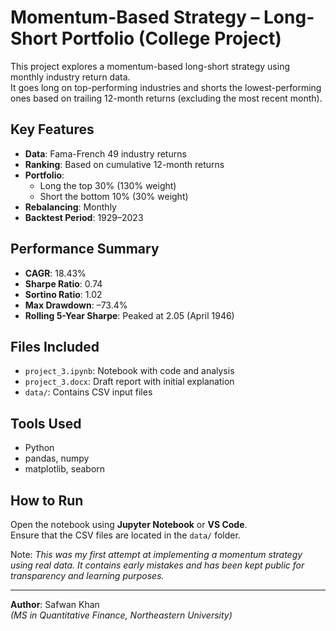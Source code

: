 # Momentum-Based Strategy – Long-Short Portfolio (College Project)

This project explores a momentum-based long-short strategy using monthly industry return data.  
It goes long on top-performing industries and shorts the lowest-performing ones based on trailing 12-month returns (excluding the most recent month).

## Key Features

- **Data**: Fama-French 49 industry returns  
- **Ranking**: Based on cumulative 12-month returns  
- **Portfolio**:  
  - Long the top 30% (130% weight)  
  - Short the bottom 10% (30% weight)  
- **Rebalancing**: Monthly  
- **Backtest Period**: 1929–2023  

## Performance Summary

- **CAGR**: 18.43%  
- **Sharpe Ratio**: 0.74  
- **Sortino Ratio**: 1.02  
- **Max Drawdown**: –73.4%  
- **Rolling 5-Year Sharpe**: Peaked at 2.05 (April 1946)  

## Files Included

- `project_3.ipynb`: Notebook with code and analysis  
- `project_3.docx`: Draft report with initial explanation  
- `data/`: Contains CSV input files  

## Tools Used

- Python  
- pandas, numpy  
- matplotlib, seaborn  

## How to Run

Open the notebook using **Jupyter Notebook** or **VS Code**.  
Ensure that the CSV files are located in the `data/` folder.  

Note: *This was my first attempt at implementing a momentum strategy using real data. It contains early mistakes and has been kept public for transparency and learning purposes.*

---

**Author**: Safwan Khan  
*(MS in Quantitative Finance, Northeastern University)*
